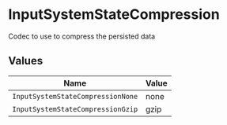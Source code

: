 # InputSystemStateCompression

Codec to use to compress the persisted data


## Values

| Name                              | Value                             |
| --------------------------------- | --------------------------------- |
| `InputSystemStateCompressionNone` | none                              |
| `InputSystemStateCompressionGzip` | gzip                              |
